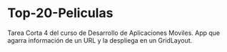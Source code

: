 # Top-20-Peliculas
Tarea Corta 4 del curso de Desarrollo de Aplicaciones Moviles. App que agarra información de un URL y la despliega en un GridLayout.
